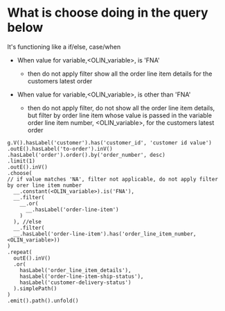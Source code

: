 # What is choose doing in the query below

It's functioning like a if/else, case/when

- When value for variable,<OLIN_variable>, is 'FNA'
    - then do not apply filter show all the order line item details for the customers latest order

- When value for variable,<OLIN_variable>, is other than 'FNA'
    - then do not apply filter, do not show all the order line item details, but filter by order line item whose value
      is passed in the variable order line item number, <OLIN_variable>,  for the customers latest order

```gremlin
g.V().hasLabel('customer').has('customer_id', 'customer id value')
.outE().hasLabel('to-order').inV()
.hasLabel('order').order().by('order_number', desc)
.limit(1)
.outE().inV()
.choose(
// if value matches 'NA', filter not applicable, do not apply filter  by orer line item number
  __.constant(<OLIN_variable>).is('FNA'), 
  __.filter(
    __.or(
      __.hasLabel('order-line-item')
    )
  ), //else
  __.filter(
  __.hasLabel('order-line-item').has('order_line_item_number, <OLIN_variable>))
)
.repeat(
  outE().inV()
  .or(
    hasLabel('order_line_item_details'),
    hasLabel('order-line-item-ship-status'),
    hasLabel('customer-delivery-status')
  ).simplePath()
)
.emit().path().unfold()
```